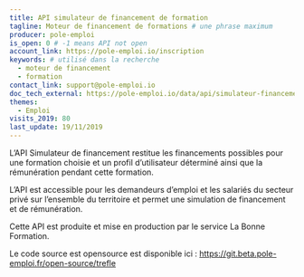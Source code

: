 ```yaml
---
title: API simulateur de financement de formation
tagline: Moteur de financement de formations # une phrase maximum
producer: pole-emploi
is_open: 0 # -1 means API not open
account_link: https://pole-emploi.io/inscription
keywords: # utilisé dans la recherche
  - moteur de financement
  - formation
contact_link: support@pole-emploi.io
doc_tech_external: https://pole-emploi.io/data/api/simulateur-financement
themes:
  - Emploi
visits_2019: 80
last_update: 19/11/2019
---
```


L’API Simulateur de financement restitue les financements possibles pour une formation choisie et un profil d’utilisateur déterminé ainsi que la rémunération pendant cette formation.

L’API est accessible pour les demandeurs d’emploi et les salariés du secteur privé sur l’ensemble du territoire et permet une simulation de financement et de rémunération.

Cette API est produite et mise en production par le service La Bonne Formation.

Le code source est opensource est disponible ici : https://git.beta.pole-emploi.fr/open-source/trefle
